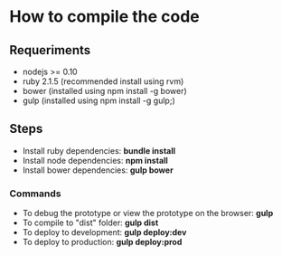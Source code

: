 # How to compile the code

## Requeriments

* nodejs >= 0.10
* ruby 2.1.5 (recommended install using rvm)
* bower (installed using npm install -g bower)
* gulp (installed using npm install -g gulp;)

## Steps

* Install ruby dependencies: **bundle install**
* Install node dependencies: **npm install**
* Install bower dependencies: **gulp bower**

### Commands

* To debug the prototype or view the prototype on the browser: **gulp**
* To compile to "dist" folder: **gulp dist**
* To deploy to development: **gulp deploy:dev**
* To deploy to production: **gulp deploy:prod**
